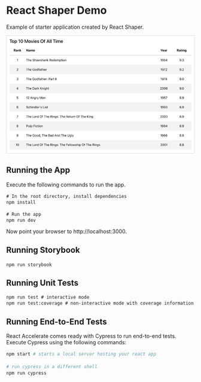 # React Shaper Demo

Example of starter application created by React Shaper.

![Screen Shot](assets/screenshot.png)

## Running the App

Execute the following commands to run the app.

```shell
# In the root directory, install dependencies
npm install

# Run the app
npm run dev
```

Now point your browser to http://localhost:3000.

## Running Storybook

```shell
npm run storybook
```

## Running Unit Tests

```shell
npm run test # interactive mode
npm run test:coverage # non-interactive mode with coverage information
```

## Running End-to-End Tests

React Accelerate comes ready with Cypress to run end-to-end tests. Execute
Cypress using the following commands:

```sh
npm start # starts a local server hosting your react app

# run cypress in a different shell
npm run cypress
```
